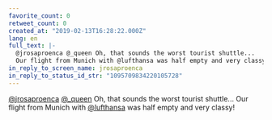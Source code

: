 ```yaml
---
favorite_count: 0
retweet_count: 0
created_at: "2019-02-13T16:28:22.000Z"
lang: en
full_text: |-
  @jrosaproenca @_queen Oh, that sounds the worst tourist shuttle...
  Our flight from Munich with @lufthansa was half empty and very classy!
in_reply_to_screen_name: jrosaproenca
in_reply_to_status_id_str: "1095709834220105728"
---
```


[@jrosaproenca](https://twitter.com/jrosaproenca)
[@\_queen](https://twitter.com/_queen) Oh, that sounds the worst tourist
shuttle... Our flight from Munich with
[@lufthansa](https://twitter.com/lufthansa) was half empty and very classy!
